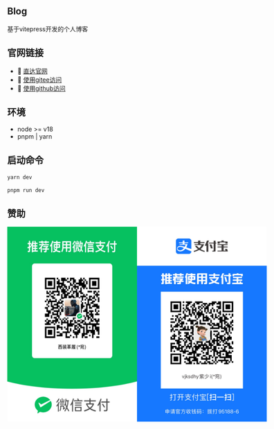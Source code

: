 ## Blog
基于vitepress开发的个人博客

## 官网链接
- :car: [直达官网](http://www.jwblog.cn)
- :beginner: [使用gitee访问](https://jiangwan1773.gitee.io/blog/)
- :beginner: [使用github访问](https://jiangwan1773.github.io/blog/)

## 环境
- node >= v18
- pnpm | yarn

## 启动命令
```yarn
yarn dev
```
```pnpm
pnpm run dev
```

## 赞助
<div style="display: flex">
    <img src="./docs/public/image/wechat.png" alt="微信赞助" width="300" height="450" />
    <img src="./docs/public/image/zhifubao.png" alt="支付宝赞助" width="300" height="450" />
</div>
